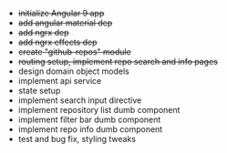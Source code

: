 - ~~initialize Angular 9 app~~
- ~~add angular material dep~~
- ~~add ngrx dep~~
- ~~add ngrx effects dep~~
- ~~create "github-repos" module~~
- ~~routing setup, implement repo search and info pages~~
- design domain object models 
- implement api service
- state setup
- implement search input directive
- implement repository list dumb component
- implement filter bar dumb component
- implement repo info dumb component
- test and bug fix, styling tweaks
